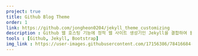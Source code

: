 ```yaml
---
project: true
title: Github Blog Theme
order: 1
link: https://github.com/jongheon0204/jekyll_theme_customizing
description : Github 웹 호스팅 기능에 정적 웹 사이트 생성기인 Jekyll을 결합하여 블로그 테마를 제작하게 되었다. <br>제작하게 된 이유는 기존의 Jekyll 테마는 많았지만 무료는 업데이트가 오랫동안 안된 경우가 많았으며, 최신의 예쁜 테마들은 유료여이기 때문이다. <br>Jekyll의 기본 테마인 Minima의 구조를 사용하고 여기에 Bootstrap의 여러 기능을 추가해 주었으며 Codepen에서 Blog에 사용할 만한 레이아웃들을 참조하였다.
tools : [Github, Jekyll, Bootstrap]
img_link : https://user-images.githubusercontent.com/17156386/78416684-8f873a00-7665-11ea-9e8c-74ff4e55dd6c.png
---
```

